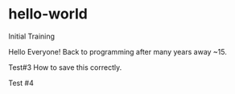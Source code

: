# hello-world
Initial Training

Hello Everyone! Back to programming after many years away ~15.


Test#3 How to save this correctly.


Test #4
